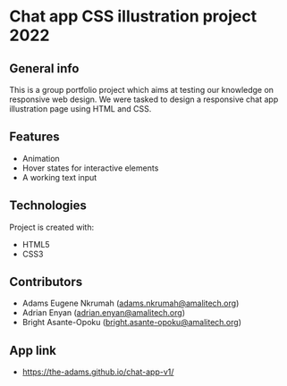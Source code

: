 # Chat app CSS illustration project 2022

## General info

This is a group portfolio project which aims at testing our knowledge on responsive web design.
We were tasked to design a responsive chat app illustration page using HTML and CSS.

## Features

- Animation
- Hover states for interactive elements
- A working text input

## Technologies

Project is created with:

- HTML5
- CSS3

## Contributors

- Adams Eugene Nkrumah (adams.nkrumah@amalitech.org)
- Adrian Enyan (adrian.enyan@amalitech.org)
- Bright Asante-Opoku (bright.asante-opoku@amalitech.org)

## App link

- https://the-adams.github.io/chat-app-v1/
